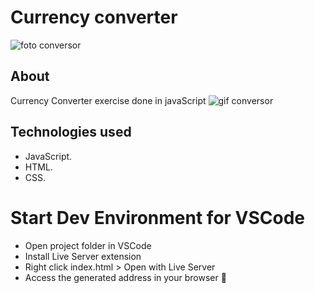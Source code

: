 # Currency converter
![foto conversor](https://user-images.githubusercontent.com/86026272/142311528-de1376b5-e23d-4909-88fe-0ee47720b9e3.PNG)
## About
Currency Converter exercise done in javaScript
![gif conversor](https://user-images.githubusercontent.com/86026272/142313960-36319b93-6cf5-4bd1-844b-5cc751b2c622.gif)
## Technologies used
+ JavaScript.
+ HTML.
+ CSS.

# Start Dev Environment for VSCode
+ Open project folder in VSCode
+ Install Live Server extension
+ Right click index.html > Open with Live Server
+ Access the generated address in your browser 🚀
